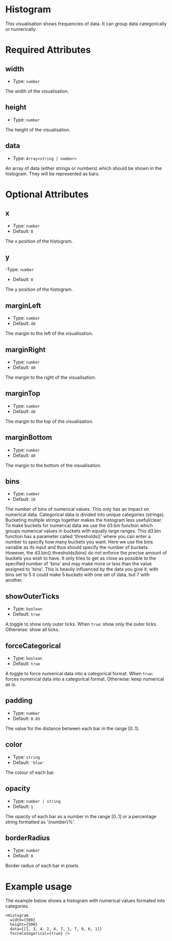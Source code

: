 # Histogram

This visualisation shows frequencies of data. It can group data categorically or numerically.

# Required Attributes

## width

- Type: `number`

The width of the visualisation.

## height

- Type: `number`

The height of the visualisation.

## data

- Type: `Array<string | number>`

An array of data (either strings or numbers) which should be shown in the histogram. They will be represented as bars.

# Optional Attributes

## x

- Type: `number`
- Default: `0`

The x position of the histogram.

## y

-Type: `number`

- Default: `0`

The y position of the histogram.

## marginLeft

- Type: `number`
- Default: `40`

The margin to the left of the visualisation.

## marginRight

- Type: `number`
- Default: `40`

The margin to the right of the visualisation.

## marginTop

- Type: `number`
- Default: `40`

The margin to the top of the visualisation.

## marginBottom

- Type: `number`
- Default: `40`

The margin to the bottom of the visualisation.

## bins

- Type: `number`
- Default: `10`

The number of bins of numerical values. This only has an impact on numerical data.
Categorical data is divided into unique categories (strings).
Bucketing multiple strings together makes the histogram less useful/clear.
To make buckets for numerical data we use the d3.bin function which groups numerical values in buckets with equally large ranges.
This d3.bin function has a parameter called 'thresholds()' where you can enter a number to specify how many buckets you want. Here we use the bins variable as its input and thus should specify the number of buckets.
However, the d3.bin().thresholds(bins) do not enforce the precise amount of buckets you wish to have.
It only tries to get as close as possible to the specified number of 'bins' and may make more or less than the value assigned to 'bins'.
This is heavily influenced by the data you give it; with bins set to 5 it could make 5 buckets with one set of data, but 7 with another.

## showOuterTicks

- Type: `boolean`
- Default: `true`

A toggle to show only outer ticks.
When `true`: show only the outer ticks.
Otherwise: show all ticks.

## forceCategorical

- Type: `boolean`
- Default: `true`

A toggle to force numerical data into a categorical format.
When `true`: forces numerical data into a categorical format.
Otherwise: keep numerical as is.

## padding

- Type: `number`
- Default: `0.03`

The value for the distance between each bar in the range [0..1].

## color

- Type: `string`
- Default: `'blue'`

The colour of each bar.

## opacity

- Type: `number | string`
- Default: `1`

The opacity of each bar as a number in the range [0..1] or
a percentage string formatted as '{number}%'.

## borderRadius

- Type: `number`
- Default: `0`

Border radius of each bar in pixels.

# Example usage

The example below shows a histogram with numerical values formated into categories.

```svelte
<Histogram
  width={500}
  height={500}
  data={[1, 3, 4, 2, 6, 7, 1, 7, 9, 6, 1]}
  forceCategorical={true} />
```
